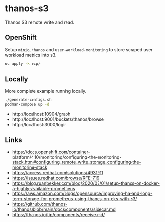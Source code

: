 # thanos-s3

Thanos S3 remote write and read.

## OpenShift

Setup `minio`, `thanos` and `user-workload-monitoring` to store scraped user workload metrics into s3.

```bash
oc apply -k ocp/
```

## Locally

More complete example running locally.

```bash
./generate-configs.sh
podman-compose up -d
```

- http://localhost:10904/graph
- http://localhost:9001/buckets/thanos/browse
- http://localhost:3000/login

## Links

- https://docs.openshift.com/container-platform/4.10/monitoring/configuring-the-monitoring-stack.html#configuring_remote_write_storage_configuring-the-monitoring-stack
- https://access.redhat.com/solutions/4931911
- https://issues.redhat.com/browse/RFE-719
- https://blog.ruanbekker.com/blog/2020/02/01/setup-thanos-on-docker-a-highly-available-prometheus
- https://aws.amazon.com/blogs/opensource/improving-ha-and-long-term-storage-for-prometheus-using-thanos-on-eks-with-s3/
- https://github.com/thanos-io/thanos/blob/main/docs/components/sidecar.md
- https://thanos.io/tip/components/receive.md/
